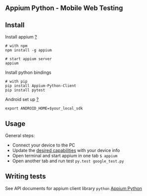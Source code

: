 Appium Python - Mobile Web Testing
---
## Install
Install appium [?](http://appium.io/getting-started.html?lang=en)

```shell
# with npm
npm install -g appium

# start appium server
appium
```

Install python bindings

```shell
# with pip
pip install Appium-Python-Client
pip install pytest
```

Android set up [?](http://appium.io/slate/en/master/?python#android-setup)

```shell
export ANDROID_HOME=$your_local_sdk
```

## Usage
General steps:

- Connect your device to the PC
- Update the [desired capabilities](http://appium.io/slate/en/master/?python#appium-server-capabilities) with your device info
- Open terminal and start appium in one tab `$ appium`
- Open another tab and run test `py.test google_test.py`

## Writing tests
See API documents for appium client library `python`
[Appium Python](http://appium.io/slate/en/master/?python#appium-client-libraries)

